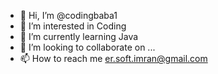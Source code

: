 - 👋 Hi, I’m @codingbaba1
- 👀 I’m interested in Coding
- 🌱 I’m currently learning Java
- 💞️ I’m looking to collaborate on ...
- 📫 How to reach me er.soft.imran@gmail.com

<!---
codingbaba1/codingbaba1 is a ✨ special ✨ repository because its `README.md` (this file) appears on your GitHub profile.
You can click the Preview link to take a look at your changes.
--->
